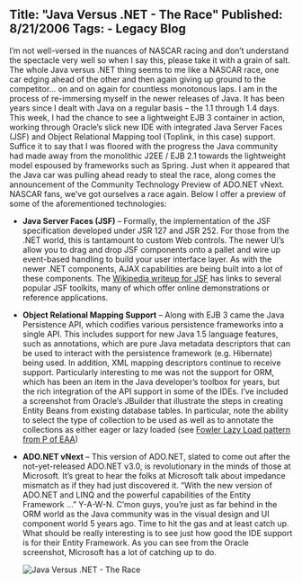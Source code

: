 Title: "Java Versus .NET - The Race"
Published: 8/21/2006
Tags:
    - Legacy Blog
---
I’m not well-versed in the nuances of NASCAR racing and don’t understand the spectacle very well so when I say this, please take it with a grain of salt. The whole Java versus .NET thing seems to me like a NASCAR race, one car edging ahead of the other and then again giving up ground to the competitor… on and on again for countless monotonous laps. I am in the process of re-immersing myself in the newer releases of Java. It has been years since I dealt with Java on a regular basis – the 1.1 through 1.4 days. This week, I had the chance to see a lightweight EJB 3 container in action, working through Oracle’s slick new IDE with integrated Java Server Faces (JSF) and Object Relational Mapping tool (Toplink, in this case) support. Suffice it to say that I was floored with the progress the Java community had made away from the monolithic J2EE / EJB 2.1 towards the lightweight model espoused by frameworks such as Spring.  Just when it appeared that the Java car was pulling ahead ready to steal the race, along comes the announcement of the Community Technology Preview of ADO.NET vNext. NASCAR fans, we’ve got ourselves a race again. Below I offer a preview of some of the aforementioned technologies:

* **Java Server Faces (JSF)** – Formally, the implementation of the JSF specification developed under JSR 127 and JSR 252. For those from the .NET world, this is tantamount to custom Web controls. The newer UI’s allow you to drag and drop JSF components onto a pallet and wire up event-based handling to build your user interface layer. As with the newer .NET components, AJAX capabilities are being built into a lot of these components. The [Wikipedia writeup for JSF](https://en.wikipedia.org/wiki/Jakarta_Server_Faces#Toolkits) has links to several popular JSF toolkits, many of which offer online demonstrations or reference applications.
* **Object Relational Mapping Support** – Along with EJB 3 came the Java Persistence API, which codifies various persistence frameworks into a single API. This includes support for new Java 1.5 language features, such as annotations, which are pure Java metadata descriptors that can be used to interact with the persistence framework (e.g. Hibernate) being used. In addition, XML mapping descriptors continue to receive support. Particularly interesting to me was not the support for ORM, which has been an item in the Java developer’s toolbox for years, but the rich integration of the API support in some of the IDEs. I’ve included a screenshot from Oracle’s JBuilder that illustrate the steps in creating Entity Beans from existing database tables. In particular, note the ability to select the type of collection to be used as well as to annotate the collections as either eager or lazy loaded (see [Fowler Lazy Load pattern from P of EAA](https://www.martinfowler.com/eaaCatalog/lazyLoad.html))
* **ADO.NET vNext** – This version of ADO.NET, slated to come out after the not-yet-released ADO.NET v3.0, is revolutionary in the minds of those at Microsoft. It’s great to hear the folks at Microsoft talk about impedance mismatch as if they had just discovered it. “With the new version of ADO.NET and LINQ and the powerful capabilities of the Entity Framework …” Y-A-W-N. C’mon guys, you’re just as far behind in the ORM world as the Java community was in the visual design and UI component world 5 years ago. Time to hit the gas and at least catch up. What should be really interesting is to see just how good the IDE support is for their Entity Framework. As you can see from the Oracle screenshot, Microsoft has a lot of catching up to do.

    ![Java Versus .NET - The Race](https://s3.amazonaws.com/s3.beckshome.com/20060821-Java-Versus-DotNET-The-Race.gif)